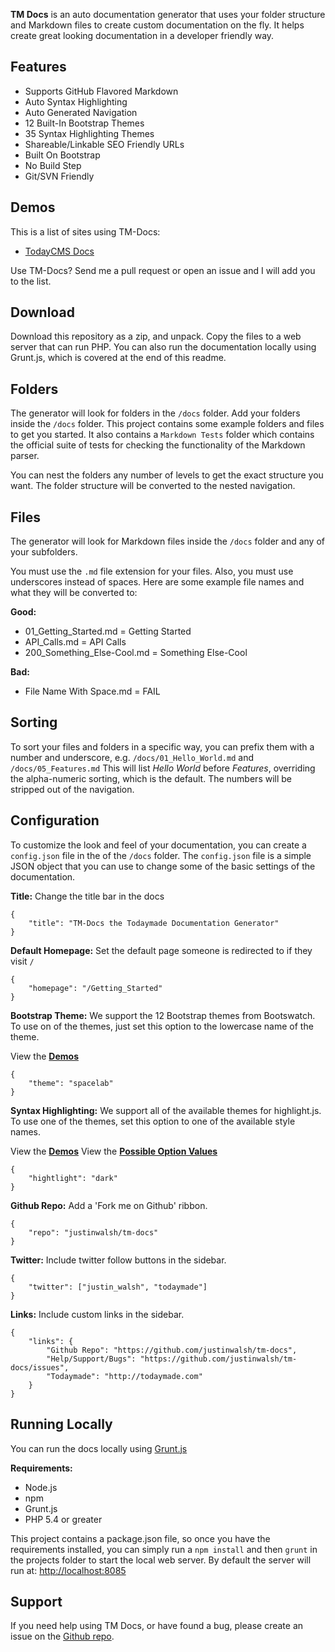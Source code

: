 **TM Docs** is an auto documentation generator that uses your folder structure and Markdown files to create custom documentation on the fly. It helps create great looking documentation in a developer friendly way.

## Features

* Supports GitHub Flavored Markdown
* Auto Syntax Highlighting
* Auto Generated Navigation
* 12 Built-In Bootstrap Themes
* 35 Syntax Highlighting Themes
* Shareable/Linkable SEO Friendly URLs
* Built On Bootstrap
* No Build Step
* Git/SVN Friendly

## Demos

This is a list of sites using TM-Docs:

* [TodayCMS Docs](http://docs.todaymade.com)

Use TM-Docs? Send me a pull request or open an issue and I will add you to the list.

## Download

Download this repository as a zip, and unpack. Copy the files to a web server that can run PHP. You can also run the documentation locally using Grunt.js, which is covered at the end of this readme.

## Folders

The generator will look for folders in the `/docs` folder. Add your folders inside the `/docs` folder. This project contains some example folders and files to get you started. It also contains a `Markdown Tests` folder which contains the official suite of tests for checking the functionality of the Markdown parser.

You can nest the folders any number of levels to get the exact structure you want. The folder structure will be converted to the nested navigation.

## Files

The generator will look for Markdown files inside the `/docs` folder and any of your subfolders.

You must use the `.md` file extension for your files. Also, you must use underscores instead of spaces. Here are some example file names and what they will be converted to:

**Good:**

* 01_Getting_Started.md = Getting Started
* API_Calls.md = API Calls
* 200_Something_Else-Cool.md = Something Else-Cool

**Bad:**

* File Name With Space.md = FAIL


## Sorting

To sort your files and folders in a specific way, you can prefix them with a number and underscore, e.g. `/docs/01_Hello_World.md` and `/docs/05_Features.md` This will list *Hello World* before *Features*, overriding the alpha-numeric sorting, which is the default. The numbers will be stripped out of the navigation.

## Configuration

To customize the look and feel of your documentation, you can create a `config.json` file in the of the `/docs` folder. The `config.json` file is a simple JSON object that you can use to change some of the basic settings of the documentation.

**Title:**
Change the title bar in the docs

	{
		"title": "TM-Docs the Todaymade Documentation Generator"
	}

**Default Homepage:**
Set the default page someone is redirected to if they visit `/`

	{
		"homepage": "/Getting_Started"
	}

**Bootstrap Theme:**
We support the 12 Bootstrap themes from Bootswatch. To use on of the themes, just set this option to the lowercase name of the theme.

View the <a href="http://bootswatch.com/" target="_blank">**Demos**</a>


	{
		"theme": "spacelab"
	}

**Syntax Highlighting:**
We support all of the available themes for highlight.js. To use one of the themes, set this option to one of the available style names.

View the <a href="http://softwaremaniacs.org/media/soft/highlight/test.html" target="_blank">**Demos**</a>
View the <a href="https://github.com/isagalaev/highlight.js/tree/master/src/styles" target="_blank">**Possible Option Values**</a>

	{
		"hightlight": "dark"
	}

**Github Repo:**
Add a 'Fork me on Github' ribbon.

	{
		"repo": "justinwalsh/tm-docs"
	}

**Twitter:**
Include twitter follow buttons in the sidebar.

	{
		"twitter": ["justin_walsh", "todaymade"]
	}

**Links:**
Include custom links in the sidebar.

	{
		"links": {
			"Github Repo": "https://github.com/justinwalsh/tm-docs",
			"Help/Support/Bugs": "https://github.com/justinwalsh/tm-docs/issues",
			"Todaymade": "http://todaymade.com"
		}
	}

## Running Locally

You can run the docs locally using <a href="http://gruntjs.com/" target="_blank">Grunt.js</a>

**Requirements:**

* Node.js
* npm
* Grunt.js
* PHP 5.4 or greater

This project contains a package.json file, so once you have the requirements installed, you can simply run a `npm install` and then `grunt` in the projects folder to start the local web server. By default the server will run at: <a href="http://localhost:8085" target="_blank">http://localhost:8085</a>

## Support

If you need help using TM Docs, or have found a bug, please create an issue on the <a href="http://localhost:8085" target="_blank">Github repo</a>.